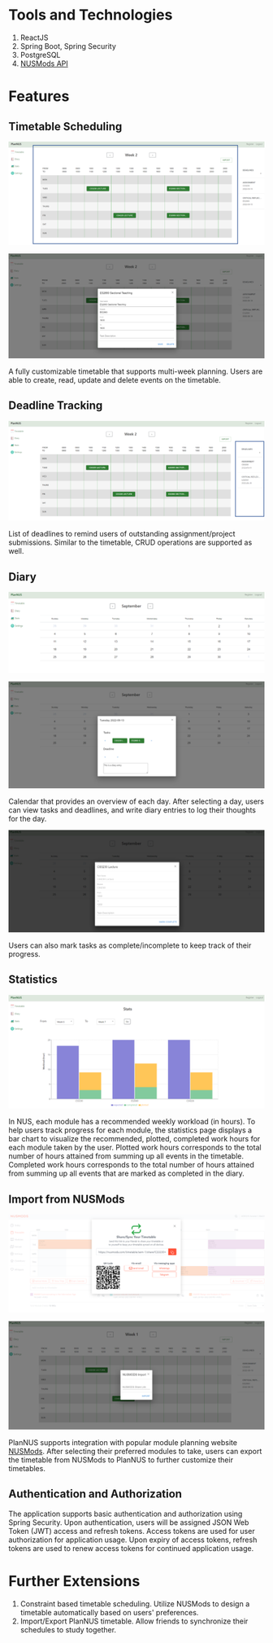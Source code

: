 # Tools and Technologies
1. ReactJS
2. Spring Boot, Spring Security
3. PostgreSQL
4. [NUSMods API](https://api.nusmods.com/v2/)

# Features

## Timetable Scheduling

![timetable_overview](./assets/images/timetable_overview.PNG)

![timetable_event](./assets/images/timetable_event.PNG)

A fully customizable timetable that supports multi-week planning. Users are able to create, read, update and delete events on the timetable.

## Deadline Tracking

![deadline_overview](./assets/images/deadline_overview.PNG)

List of deadlines to remind users of outstanding assignment/project submissions. Similar to the timetable, CRUD operations are supported as well.

## Diary

![diary_overview](./assets/images/diary_overview.PNG)

![diary_view](./assets/images/diary_view.PNG)

Calendar that provides an overview of each day. After selecting a day, users can view tasks and deadlines, and write diary entries to log their thoughts for the day.

![diary_taskview](./assets/images/diary_taskview.PNG)

Users can also mark tasks as complete/incomplete to keep track of their progress.

## Statistics

![stats_overview](./assets/images/stats_overview.PNG)

In NUS, each module has a recommended weekly workload (in hours). To help users track progress for each module, the statistics page displays a bar chart to visualize the recommended, plotted, completed work hours for each module taken by the user. Plotted work hours corresponds to the total number of hours attained from summing up all events in the timetable. Completed work hours corresponds to the total number of hours attained from summing up all events that are marked as completed in the diary.

## Import from NUSMods

![nusmods_share](./assets/images/nusmods_share.PNG)

![nusmods_import](./assets/images/nusmods_import.PNG)

PlanNUS supports integration with popular module planning website [NUSMods](https://nusmods.com/). After selecting their preferred modules to take, users can export the timetable from NUSMods to PlanNUS to further customize their timetables.

## Authentication and Authorization

The application supports basic authentication and authorization using Spring Security. Upon authentication, users will be assigned JSON Web Token (JWT) access and refresh tokens. Access tokens are used for user authorization for application usage. Upon expiry of access tokens, refresh tokens are used to renew access tokens for continued application usage.

# Further Extensions

1. Constraint based timetable scheduling. Utilize NUSMods to design a timetable automatically based on users' preferences.
2. Import/Export PlanNUS timetable. Allow friends to synchronize their schedules to study together.
